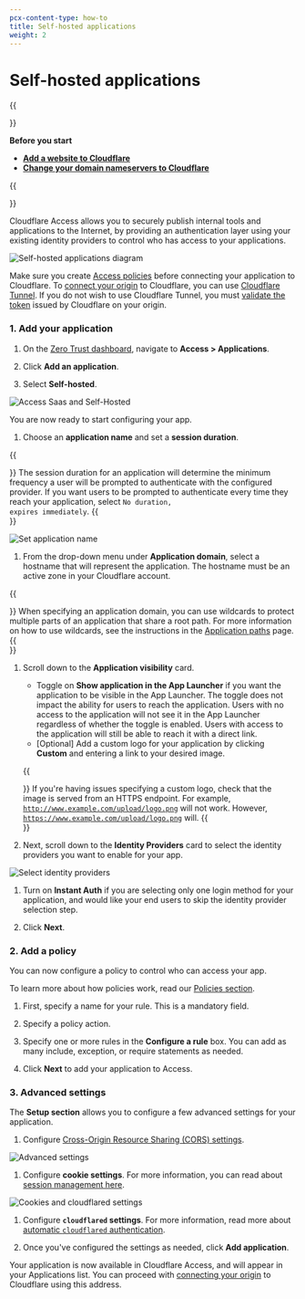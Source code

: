 ```yaml
---
pcx-content-type: how-to
title: Self-hosted applications
weight: 2
---
```


# Self-hosted applications

{{<Aside>}}

<b>Before you start</b>

*   **<a href="https://support.cloudflare.com/hc/articles/201720164-Creating-a-Cloudflare-account-and-adding-a-website">Add a website to Cloudflare</a>**
*   **<a href="https://support.cloudflare.com/hc/articles/205195708">Change your domain nameservers to Cloudflare</a>**

{{</Aside>}}

Cloudflare Access allows you to securely publish internal tools and applications to the Internet, by providing an authentication layer using your existing identity providers to control who has access to your applications.

![Self-hosted applications diagram](/cloudflare-one/static/documentation/applications/network-diagram.png)

Make sure you create [Access policies](/cloudflare-one/policies/zero-trust/) before connecting your application to Cloudflare. To [connect your origin](/cloudflare-one/connections/connect-apps/) to Cloudflare, you can use [Cloudflare Tunnel](/cloudflare-one/glossary/#cloudflare-tunnel). If you do not wish to use Cloudflare Tunnel, you must [validate the token](/cloudflare-one/identity/users/validating-json/) issued by Cloudflare on your origin.

### 1. Add your application

1.  On the [Zero Trust dashboard](https://dash.teams.cloudflare.com), navigate to **Access > Applications**.

2.  Click **Add an application**.

3.  Select **Self-hosted**.

![Access Saas and Self-Hosted](/cloudflare-one/static/documentation/applications/add-saas-application.png)

You are now ready to start configuring your app.

1.  Choose an **application name** and set a **session duration**.

  {{<Aside>}}
  The session duration for an application will determine the minimum frequency a user will be prompted to authenticate with the configured provider. If you want users to be prompted to authenticate every time they reach your application, select <code>No duration, expires immediately</code>.
  {{</Aside>}}

![Set application name](/cloudflare-one/static/documentation/applications/applications-name-session.png)

1.  From the drop-down menu under **Application domain**, select a hostname that will represent the application. The hostname must be an active zone in your Cloudflare account.

  {{<Aside>}}
  When specifying an application domain, you can use wildcards to protect multiple parts of an application that share a root path. For more information on how to use wildcards, see the instructions in the <a href="/policies/zero-trust/app-paths">Application paths</a> page.
  {{</Aside>}}

1.  Scroll down to the **Application visibility** card.

    *   Toggle on **Show application in the App Launcher** if you want the application to be visible in the App Launcher. The toggle does not impact the ability for users to reach the application. Users with no access to the application will not see it in the App Launcher regardless of whether the toggle is enabled. Users with access to the application will still be able to reach it with a direct link.
    *   \[Optional] Add a custom logo for your application by clicking **Custom** and entering a link to your desired image.

     {{<Aside>}}
     If you're having issues specifying a custom logo, check that the image is served from an HTTPS endpoint. For example, <code>http://www.example.com/upload/logo.png</code> will not work. However, <code>https://www.example.com/upload/logo.png</code> will.
     {{</Aside>}}

2.  Next, scroll down to the **Identity Providers** card to select the identity providers you want to enable for your app.

![Select identity providers](/cloudflare-one/static/documentation/applications/saas-idp.png)

1.  Turn on **Instant Auth** if you are selecting only one login method for your application, and would like your end users to skip the identity provider selection step.

2.  Click **Next**.

### 2. Add a policy

You can now configure a policy to control who can access your app.

To learn more about how policies work, read our [Policies section](/cloudflare-one/policies/).

1.  First, specify a name for your rule. This is a mandatory field.

2.  Specify a policy action.

3.  Specify one or more rules in the **Configure a rule** box. You can add as many include, exception, or require statements as needed.

4.  Click **Next** to add your application to Access.

### 3. Advanced settings

The **Setup section** allows you to configure a few advanced settings for your application.

1.  Configure [Cross-Origin Resource Sharing (CORS) settings](/cloudflare-one/policies/zero-trust/cors/).

![Advanced settings](/cloudflare-one/static/documentation/applications/advanced-settings.png)

1.  Configure **cookie settings**. For more information, you can read about [session management here](/cloudflare-one/identity/users/session-management/#browser-cookies-configuration-options).

![Cookies and cloudflared settings](/cloudflare-one/static/documentation/applications/cookie-cloudflared.png)

1.  Configure **`cloudflared` settings**. For more information, read more about [automatic `cloudflared` authentication](/cloudflare-one/applications/non-http/#automatic-cloudflared-authentication).

2.  Once you've configured the settings as needed, click **Add application**.

Your application is now available in Cloudflare Access, and will appear in your Applications list. You can proceed with [connecting your origin](/cloudflare-one/connections/connect-apps/) to Cloudflare using this address.
